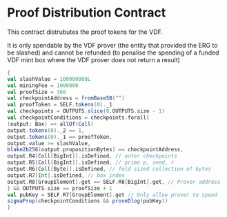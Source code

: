 # Proof Distribution Contract
This contract distrubutes the proof tokens for the VDF.

It is only spendable by the VDF prover (the entity that provided the ERG to be slashed) and cannot be refunded (to penalise the spending of a funded VDF mint box where the VDF prover does not return a result)


```scala
{
val slashValue = 100000000L
val miningFee = 1000000
val proofSize = 360
val checkpointAddress = fromBase58("")
val proofToken = SELF.tokens(0)._1
val checkpoints = OUTPUTS.slice(0,OUTPUTS.size - 1)
val checkpointConditions = checkpoints.forall{
(output: Box) => allOf(Coll(
output.tokens(0)._2 == 1,
output.tokens(0)._1 == proofToken,
output.value >= slashValue,
blake2b256(output.propositionBytes) == checkpointAddress,
output.R4[Coll[BigInt]].isDefined, // enter checkpoints
output.R5[Coll[BigInt]].isDefined, // prime p, seed, r
output.R6[Coll[Byte]].isDefined, // fold sized collection of bytes
output.R7[Int].isDefined, // box index
output.R8[GroupElement].get == SELF.R8[BigInt].get, // Prover address
} && OUTPUTS.size == proofSize + 1
val pubKey = SELF.R7[GroupElement].get // Only allow prover to spend
sigmaProp(checkpointConditions && proveDlog(pubKey))
}
```
